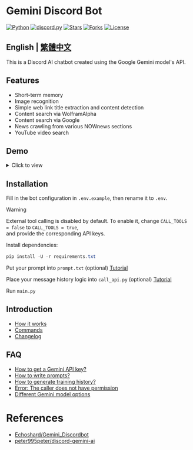 # Gemini Discord Bot
[![Python](https://img.shields.io/badge/python-%3E%3D%203.12-blue)](https://www.python.org/)
[![discord.py](https://img.shields.io/badge/discord.py-%3E%3D%202.4.0-blue)](https://github.com/Rapptz/discord.py)
[![Stars](https://img.shields.io/github/stars/imyimang/discord-gemini-chat-bot)](https://github.com/imyimang/discord-gemini-chat-bot/stargazers)
[![Forks](https://img.shields.io/github/forks/imyimang/discord-gemini-chat-bot)](https://github.com/imyimang/discord-gemini-chat-bot/forks)
[![License](https://img.shields.io/github/license/imyimang/discord-gemini-chat-bot)](https://github.com/imyimang/discord-gemini-chat-bot/blob/main/LICENSE)

## English | [繁體中文](README.md)

This is a Discord AI chatbot created using the Google Gemini model's API.

## Features
- Short-term memory  
- Image recognition  
- Simple web link title extraction and content detection  
- Content search via WolframAlpha  
- Content search via Google  
- News crawling from various NOWnews sections  
- YouTube video search  

## Demo
<details>
  <summary>Click to view</summary>
  <img src="docs/images/14.jpg" alt="Image">
</details>

## Installation
Fill in the bot configuration in `.env.example`, then rename it to `.env`.

> [!WARNING]  
> External tool calling is disabled by default. To enable it, change `CALL_TOOLS = false` to `CALL_TOOLS = true`,  
> and provide the corresponding API keys.

Install dependencies:
```powershell
pip install -U -r requirements.txt
```

Put your prompt into `prompt.txt` (optional) [Tutorial](docs/zh/q7.md)

Place your message history logic into `call_api.py` (optional) [Tutorial](docs/zh/q3.md)

Run `main.py`

## Introduction
- [How it works](docs/en/principles_en.md)
- [Commands](docs/en/commands_en.md)
- [Changelog](docs/en/log_en.md)

## FAQ
- [How to get a Gemini API key?](docs/en/q2_en.md)
- [How to write prompts?](docs/en/q7_en.md)
- [How to generate training history?](docs/en/q3_en.md)
- [Error: The caller does not have permission](docs/en/q4_en.md)
- [Different Gemini model options](docs/en/q6_en.md)

# References
- [Echoshard/Gemini_Discordbot](https://github.com/Echoshard/Gemini_Discordbot)
- [peter995peter/discord-gemini-ai](https://github.com/peter995peter/discord-gemini-ai)